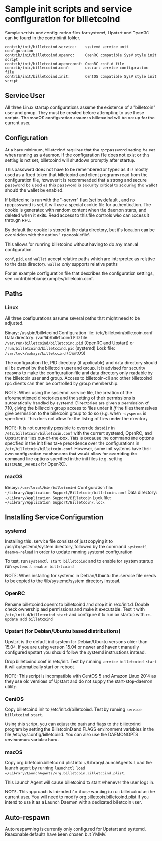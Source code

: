 Sample init scripts and service configuration for billetcoind
==========================================================

Sample scripts and configuration files for systemd, Upstart and OpenRC
can be found in the contrib/init folder.

    contrib/init/billetcoind.service:    systemd service unit configuration
    contrib/init/billetcoind.openrc:     OpenRC compatible SysV style init script
    contrib/init/billetcoind.openrcconf: OpenRC conf.d file
    contrib/init/billetcoind.conf:       Upstart service configuration file
    contrib/init/billetcoind.init:       CentOS compatible SysV style init script

Service User
---------------------------------

All three Linux startup configurations assume the existence of a "billetcoin" user
and group.  They must be created before attempting to use these scripts.
The macOS configuration assumes billetcoind will be set up for the current user.

Configuration
---------------------------------

At a bare minimum, billetcoind requires that the rpcpassword setting be set
when running as a daemon.  If the configuration file does not exist or this
setting is not set, billetcoind will shutdown promptly after startup.

This password does not have to be remembered or typed as it is mostly used
as a fixed token that billetcoind and client programs read from the configuration
file, however it is recommended that a strong and secure password be used
as this password is security critical to securing the wallet should the
wallet be enabled.

If billetcoind is run with the "-server" flag (set by default), and no rpcpassword is set,
it will use a special cookie file for authentication. The cookie is generated with random
content when the daemon starts, and deleted when it exits. Read access to this file
controls who can access it through RPC.

By default the cookie is stored in the data directory, but it's location can be overridden
with the option '-rpccookiefile'.

This allows for running billetcoind without having to do any manual configuration.

`conf`, `pid`, and `wallet` accept relative paths which are interpreted as
relative to the data directory. `wallet` *only* supports relative paths.

For an example configuration file that describes the configuration settings,
see contrib/debian/examples/billetcoin.conf.

Paths
---------------------------------

### Linux

All three configurations assume several paths that might need to be adjusted.

Binary:              /usr/bin/billetcoind
Configuration file:  /etc/billetcoin/billetcoin.conf
Data directory:      /var/lib/billetcoind
PID file:            `/var/run/billetcoind/billetcoind.pid` (OpenRC and Upstart) or `/run/billetcoind/billetcoind.pid` (systemd)
Lock file:           `/var/lock/subsys/billetcoind` (CentOS)

The configuration file, PID directory (if applicable) and data directory
should all be owned by the billetcoin user and group.  It is advised for security
reasons to make the configuration file and data directory only readable by the
billetcoin user and group.  Access to billetcoin-cli and other billetcoind rpc clients
can then be controlled by group membership.

NOTE: When using the systemd .service file, the creation of the aforementioned
directories and the setting of their permissions is automatically handled by
systemd. Directories are given a permission of 710, giving the billetcoin group
access to files under it _if_ the files themselves give permission to the
billetcoin group to do so (e.g. when `-sysperms` is specified). This does not allow
for the listing of files under the directory.

NOTE: It is not currently possible to override `datadir` in
`/etc/billetcoin/billetcoin.conf` with the current systemd, OpenRC, and Upstart init
files out-of-the-box. This is because the command line options specified in the
init files take precedence over the configurations in
`/etc/billetcoin/billetcoin.conf`. However, some init systems have their own
configuration mechanisms that would allow for overriding the command line
options specified in the init files (e.g. setting `BITCOIND_DATADIR` for
OpenRC).

### macOS

Binary:              `/usr/local/bin/billetcoind`
Configuration file:  `~/Library/Application Support/Billetcoin/billetcoin.conf`
Data directory:      `~/Library/Application Support/Billetcoin`
Lock file:           `~/Library/Application Support/Billetcoin/.lock`

Installing Service Configuration
-----------------------------------

### systemd

Installing this .service file consists of just copying it to
/usr/lib/systemd/system directory, followed by the command
`systemctl daemon-reload` in order to update running systemd configuration.

To test, run `systemctl start billetcoind` and to enable for system startup run
`systemctl enable billetcoind`

NOTE: When installing for systemd in Debian/Ubuntu the .service file needs to be copied to the /lib/systemd/system directory instead.

### OpenRC

Rename billetcoind.openrc to billetcoind and drop it in /etc/init.d.  Double
check ownership and permissions and make it executable.  Test it with
`/etc/init.d/billetcoind start` and configure it to run on startup with
`rc-update add billetcoind`

### Upstart (for Debian/Ubuntu based distributions)

Upstart is the default init system for Debian/Ubuntu versions older than 15.04. If you are using version 15.04 or newer and haven't manually configured upstart you should follow the systemd instructions instead.

Drop billetcoind.conf in /etc/init.  Test by running `service billetcoind start`
it will automatically start on reboot.

NOTE: This script is incompatible with CentOS 5 and Amazon Linux 2014 as they
use old versions of Upstart and do not supply the start-stop-daemon utility.

### CentOS

Copy billetcoind.init to /etc/init.d/billetcoind. Test by running `service billetcoind start`.

Using this script, you can adjust the path and flags to the billetcoind program by
setting the BilletcoinD and FLAGS environment variables in the file
/etc/sysconfig/billetcoind. You can also use the DAEMONOPTS environment variable here.

### macOS

Copy org.billetcoin.billetcoind.plist into ~/Library/LaunchAgents. Load the launch agent by
running `launchctl load ~/Library/LaunchAgents/org.billetcoin.billetcoind.plist`.

This Launch Agent will cause billetcoind to start whenever the user logs in.

NOTE: This approach is intended for those wanting to run billetcoind as the current user.
You will need to modify org.billetcoin.billetcoind.plist if you intend to use it as a
Launch Daemon with a dedicated billetcoin user.

Auto-respawn
-----------------------------------

Auto respawning is currently only configured for Upstart and systemd.
Reasonable defaults have been chosen but YMMV.
